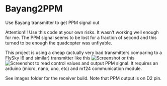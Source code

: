 # Bayang2PPM
Use Bayang transmitter to get PPM signal out

Attention!!! Use this code at your own risks. It wasn't working well enough for me. The PPM signal seems to be lost for a fraction of second and this turned to be enough the quadcopter was unflyable.

This project is using a cheap (actually very bad transmitters comparing to a FlySky I6 and similar) transmitter like this ![Screenshot](http://des.everbuying.net/uploads/2015/201510/heditor/201510291143578307.jpg) or this ![Screenshot](https://ae01.alicdn.com/kf/HTB1KbheOXXXXXc9XpXXq6xXFXXXt/High-Quality-font-b-Transmitter-b-font-for-font-b-JJRC-b-font-H8-Mini-font.jpg) to read control values and output PPM signal.
It requires an arduino (micro, nano, uno, etc) and nrf24 communication module.

See images folder for the receiver build. Note that PPM output is on D2 pin.
